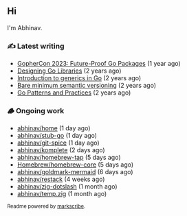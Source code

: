 ## Hi

I'm Abhinav.

### ✍️ Latest writing


- [GopherCon 2023: Future-Proof Go Packages](https://abhinavg.net/2023/09/27/future-proof-packages/) (1 year ago)
- [Designing Go Libraries](https://abhinavg.net/2022/12/06/designing-go-libraries/) (2 years ago)
- [Introduction to generics in Go](https://abhinavg.net/2022/11/23/generics-intro/) (2 years ago)
- [Bare minimum semantic versioning](https://abhinavg.net/2022/11/07/semver/) (2 years ago)
- [Go Patterns and Practices](https://abhinavg.net/2022/09/19/go-patterns-and-practices-talk/) (2 years ago)

### 🪵 Ongoing work


- [abhinav/home](https://github.com/abhinav/home) (1 day ago)
- [abhinav/stub-go](https://github.com/abhinav/stub-go) (1 day ago)
- [abhinav/git-spice](https://github.com/abhinav/git-spice) (1 day ago)
- [abhinav/komplete](https://github.com/abhinav/komplete) (2 days ago)
- [abhinav/homebrew-tap](https://github.com/abhinav/homebrew-tap) (5 days ago)
- [Homebrew/homebrew-core](https://github.com/Homebrew/homebrew-core) (5 days ago)
- [abhinav/goldmark-mermaid](https://github.com/abhinav/goldmark-mermaid) (6 days ago)
- [abhinav/restack](https://github.com/abhinav/restack) (4 weeks ago)
- [abhinav/zig-dotslash](https://github.com/abhinav/zig-dotslash) (1 month ago)
- [abhinav/temp.zig](https://github.com/abhinav/temp.zig) (1 month ago)

<sub>Readme powered by [markscribe](https://github.com/muesli/markscribe).</sub>
